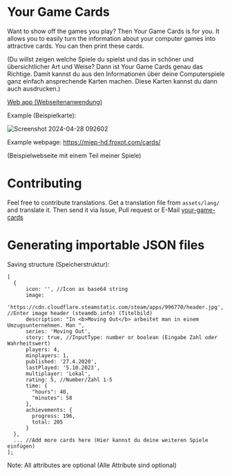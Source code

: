 # Your Game Cards

Want to show off the games you play? Then Your Game Cards is for you. It allows you to easily turn the information about your computer games into attractive cards. You can then print these cards.

(Du willst zeigen welche Spiele du spielst und das in schöner und übersichtlicher Art und Weise? Dann ist Your Game Cards genau das Richtige. Damit kannst du aus den Informationen über deine Computerspiele ganz einfach ansprechende Karten machen. Diese Karten kannst du dann auch ausdrucken.)

[Web app (Webseitenanwendung)](https://your-game-cards.froxot.com/)

Example (Beispielkarte):

![Screenshot 2024-04-28 092602](https://github.com/MiepHD/game-cards/assets/63968466/0919aa20-b443-4e34-8ec9-fd95d77999b4)

Example webpage: https://miep-hd.froxot.com/cards/

(Beispielwebseite mit einem Teil meiner Spiele)

# Contributing

Feel free to contribute translations. Get a translation file from `assets/lang/` and translate it. Then send it via Issue, Pull request or E-Mail [your-game-cards](mailto:your-game-cards@froxot.de)

# Generating importable JSON files

Saving structure (Speicherstruktur):

```
[
  {
      icon: '', //Icon as base64 string
      image:
        'https://cdn.cloudflare.steamstatic.com/steam/apps/996770/header.jpg', //Enter image header (steamdb.info) (Titelbild)
      description: "In <b>Moving Out</b> arbeitet man in einem Umzugsunternehmen. Man ",
      series: 'Moving Out',
      story: true, //InputType: number or boolean (Eingabe Zahl oder Wahrheitswert)
      players: 4,
      minplayers: 1,
      published: '27.4.2020',
      lastPlayed: '5.10.2023',
      multiplayer: 'Lokal',
      rating: 5, //Number/Zahl 1-5
      time: {
        "hours": 40,
        "minutes": 58
      },
      achievements: {
        progress: 196, 
        total: 205
      }
  },
  ... //Add more cards here (Hier kannst du deine weiteren Spiele einfügen)
];
```

Note: All attributes are optional (Alle Attribute sind optional)
